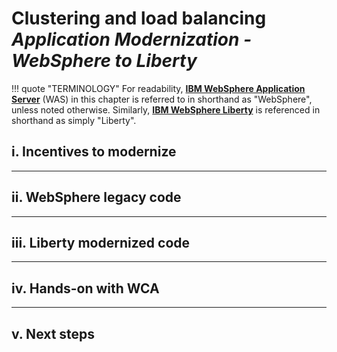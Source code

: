 # **Clustering and load balancing**</br>*Application Modernization - WebSphere to Liberty*

!!! quote "TERMINOLOGY"
    For readability, <a href="https://www.ibm.com/products/websphere-application-server" target="_blank">**IBM WebSphere Application Server**</a> (WAS) in this chapter is referred to in shorthand as "WebSphere", unless noted otherwise. Similarly, <a href="https://www.ibm.com/products/cloud-pak-for-applications/liberty" target="_blank">**IBM WebSphere Liberty**</a> is referenced in shorthand as simply "Liberty".
    
## **i. Incentives to modernize**



---

## **ii. WebSphere legacy code**



---

## **iii. Liberty modernized code**



---

## **iv. Hands-on with WCA**



---

## **v. Next steps**


